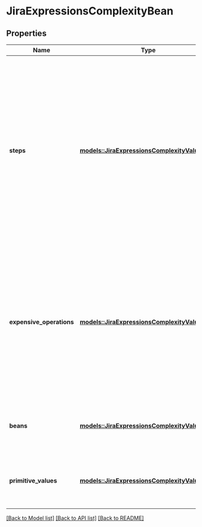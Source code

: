 # JiraExpressionsComplexityBean

## Properties

Name | Type | Description | Notes
------------ | ------------- | ------------- | -------------
**steps** | [**models::JiraExpressionsComplexityValueBean**](JiraExpressionsComplexityValueBean.md) | The number of steps it took to evaluate the expression, where a step is a high-level operation performed by the expression. A step is an operation such as arithmetic, accessing a property, accessing a context variable, or calling a function. | 
**expensive_operations** | [**models::JiraExpressionsComplexityValueBean**](JiraExpressionsComplexityValueBean.md) | The number of expensive operations executed while evaluating the expression. Expensive operations are those that load additional data, such as entity properties, comments, or custom fields. | 
**beans** | [**models::JiraExpressionsComplexityValueBean**](JiraExpressionsComplexityValueBean.md) | The number of Jira REST API beans returned in the response. | 
**primitive_values** | [**models::JiraExpressionsComplexityValueBean**](JiraExpressionsComplexityValueBean.md) | The number of primitive values returned in the response. | 

[[Back to Model list]](../README.md#documentation-for-models) [[Back to API list]](../README.md#documentation-for-api-endpoints) [[Back to README]](../README.md)


